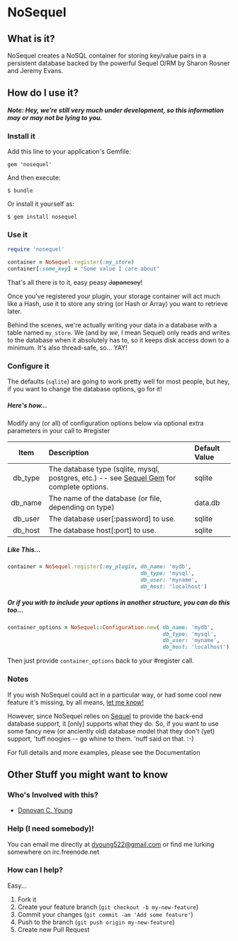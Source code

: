 NoSequel
========

What is it?
-----------

NoSequel creates a NoSQL container for storing key/value pairs in a persistent database backed by the powerful Sequel O/RM by Sharon Rosner and Jeremy Evans.


How do I use it?
------------------

***Note: Hey, we're still very much under development, so this information may or may not be lying to you.***

### Install it

Add this line to your application's Gemfile:

    gem 'nosequel'

And then execute:

    $ bundle

Or install it yourself as:

    $ gem install nosequel


### Use it

```ruby
require 'nosequel'

container = NoSequel.register(:my_store)
container[:some_key] = "Some value I care about"
```

That's all there is to it, easy peasy ~~Japanesey~~!

Once you've registered your plugin, your storage container will act much like a Hash, use it to store any string (or Hash or Array) you want to retrieve later.

Behind the scenes, we're actually writing your data in a database with a table named `my_store`.  We (and by _we_, I mean Sequel) only reads and writes to the database when it absolutely has to, so it keeps disk access down to a minimum.  It's also thread-safe, so... YAY!


### Configure it

The defaults (`sqlite`) are going to work pretty well for most people, but hey, if you want to change the database options, go for it!


##### Here's how...

Modify any (or all) of configuration options below via optional extra parameters in your call to #register

|  Item  | Description  | Default Value  |
|:------:|:-------------|:---------------|
| db_type | The database type (sqlite, mysql, postgres, etc.) -- see [Sequel Gem](http://sequel.rubyforge.org/rdoc-adapters/index.html) for complete options. | sqlite |
| db_name | The name of the database (or file, depending on type) | data.db |
| db_user | The database user[:password] to use. | sqlite |
| db_host | The database host[:port] to use. | sqlite |

##### Like This...

```ruby
container = NoSequel.register(:my_plugin, db_name: 'mydb',
                                          db_type: 'mysql',
                                          db_user: 'myname',
                                          db_host: 'localhost')
```

##### Or if you with to include your options in another structure, you can do this too...

```ruby
container_options = NoSequel::Configuration.new( db_name: 'mydb',
                                                 db_type: 'mysql',
                                                 db_user: 'myname',
                                                 db_host: 'localhost')
```

Then just provide `container_options` back to your #register call.


### Notes

If you wish NoSequel could act in a particular way, or had some cool new feature it's missing, by all means, [let me know!](mailto:dyoung522@gmail.com)

However, since NoSequel relies on [Sequel](https://github.com/jeremyevans/sequel) to provide the back-end database support, it [only] supports what they do.  So, if you want to use some fancy new (or anciently old) database model that they don't (yet) support, 'tuff noogies -- go whine to them.  'nuff said on that.  :-)


<!-- TODO: Create documentation -->
For full details and more examples, please see the Documentation


Other Stuff you might want to know
----------------------------------

### Who's Involved with this?

- [Donovan C. Young](mailto:dyoung522@gmail.com)


### Help (I need somebody)!

You can email me directly at dyoung522@gmail.com or find me lurking somewhere on irc.freenode.net


### How can I help?

Easy...

1. Fork it
2. Create your feature branch (`git checkout -b my-new-feature`)
3. Commit your changes (`git commit -am 'Add some feature'`)
4. Push to the branch (`git push origin my-new-feature`)
5. Create new Pull Request


